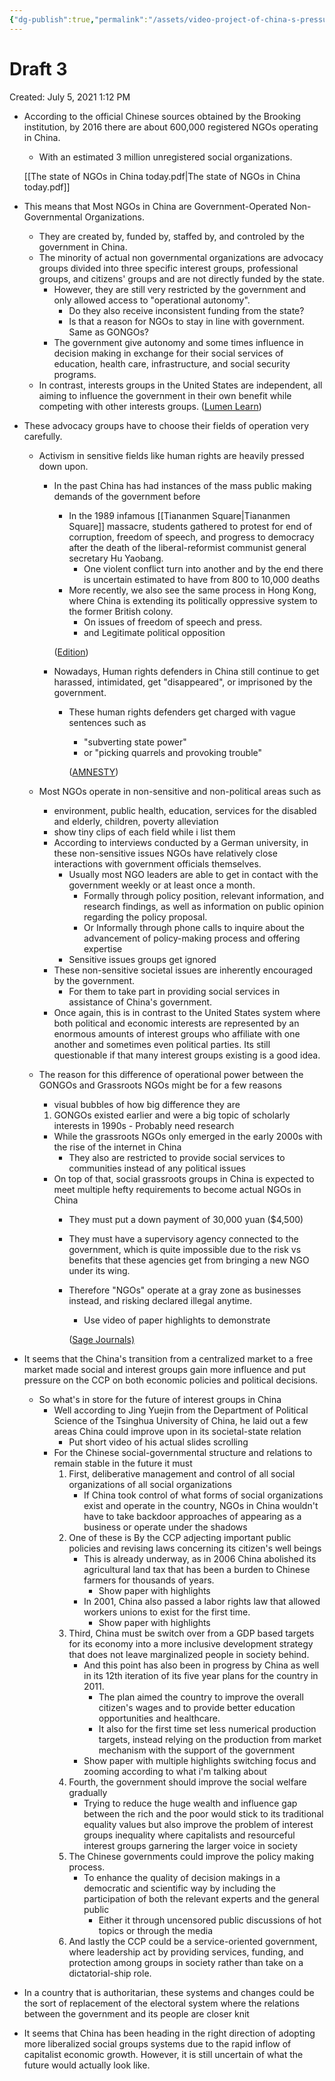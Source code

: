 ```yaml
---
{"dg-publish":true,"permalink":"/assets/video-project-of-china-s-pressure-groups-and-social-movements/drafts/draft-3/"}
---
```


# Draft 3

Created: July 5, 2021 1:12 PM

- According to the official Chinese sources obtained by the Brooking institution, by 2016 there are about 600,000 registered NGOs operating in China.
    - With an estimated 3 million unregistered social organizations.
    
    [[The state of NGOs in China today.pdf\|The state of NGOs in China today.pdf]]
    
- This means that Most NGOs in China are Government-Operated Non-Governmental Organizations.
    - They are created by, funded by, staffed by, and controled by the government in China.
    - The minority of actual non governmental organizations are advocacy groups divided into three specific interest groups, professional groups, and citizens' groups and are not directly funded by the state.
        - However, they are still very restricted by the government and only allowed access to "operational autonomy".
            - Do they also receive inconsistent funding from the state?
            - Is that a reason for NGOs to stay in line with government. Same as GONGOs?
        - The government give autonomy and some times influence in decision making in exchange for their social services of education, health care, infrastructure, and social security programs.
    - In contrast, interests groups in the United States are independent, all aiming to influence the government in their own benefit while competing with other interests groups. ([Lumen Learn](https://courses.lumenlearning.com/atd-austincc-usgovernment/chapter/interest-groups-defined/))
- These advocacy groups have to choose their fields of operation very carefully.
    - Activism in sensitive fields like human rights are heavily pressed down upon.
        - In the past China has had instances of the mass public making demands of the government before
            - In the 1989 infamous [[Tiananmen Square\|Tiananmen Square]] massacre, students gathered to protest for end of corruption, freedom of speech, and progress to democracy after the death of the liberal-reformist communist general secretary Hu Yaobang.
                - One violent conflict turn into another and by the end there is uncertain estimated to have from 800 to 10,000 deaths
            - More recently, we also see the same process in Hong Kong, where China is extending its politically oppressive system to the former British colony.
                - On issues of freedom of speech and press.
                - and Legitimate political opposition
            
            ([Edition](https://edition.cnn.com/2021/06/29/asia/hong-kong-nsl-one-year-intl-hnk-dst/index.html))
            
        - Nowadays, Human rights defenders in China still continue to get harassed, intimidated, get "disappeared", or imprisoned by the government.
            - These human rights defenders get charged with vague sentences such as
                - "subverting state power"
                - or "picking quarrels and provoking trouble"
                
                ([AMNESTY](https://www.amnesty.org/en/countries/asia-and-the-pacific/china/report-china/))
                
    - Most NGOs operate in non-sensitive and non-political areas such as
        - environment, public health, education, services for the disabled and elderly, children, poverty alleviation
        - show tiny clips of each field while i list them
        - According to interviews conducted by a German university, in these non-sensitive issues NGOs have relatively close interactions with government officials themselves.
            - Usually most NGO leaders are able to get in contact with the government weekly or at least once a month.
                - Formally through policy position, relevant information, and research findings, as well as information on public opinion regarding the policy proposal.
                - Or Informally through phone calls to inquire about the advancement of policy-making process and offering expertise
            - Sensitive issues groups get ignored
        - These non-sensitive societal issues are inherently encouraged by the government.
            - For them to take part in providing social services in assistance of China's government.
        - Once again, this is in contrast to the United States system where both political and economic interests are represented by an enormous amounts of interest groups who affiliate with one another and sometimes even political parties. Its still questionable if that many interest groups existing is a good idea.
    - The reason for this difference of operational power between the GONGOs and Grassroots NGOs might be for a few reasons
        - visual bubbles of how big difference they are
        1.   GONGOs existed earlier and were a big topic of scholarly interests in 1990s
            - Probably need research
        - While the grassroots NGOs only emerged in the early 2000s with the rise of the internet in China
            - They also are restricted to provide social services to communities instead of any political issues
        - On top of that, social grassroots groups in China is expected to meet multiple hefty requirements to become actual NGOs in China
            - They must put a down payment of 30,000 yuan ($4,500)
            - They must have a supervisory agency connected to the government, which is quite impossible due to the risk vs benefits that these agencies get from bringing a new NGO under its wing.
            - Therefore "NGOs" operate at a gray zone as businesses instead, and risking declared illegal anytime.
                - Use video of paper highlights to demonstrate
                
                ([Sage Journals)](https://journals.sagepub.com/doi/full/10.1177/2158244017713554)
                

- It seems that the China's transition from a centralized market to a free market made social and interest groups gain more influence and put pressure on the CCP on both economic policies and political decisions.
    - So what's in store for the future of interest groups in China
        - Well according to Jing Yuejin from the Department of Political Science of the Tsinghua University of China, he laid out a few areas China could improve upon in its societal-state relation
            - Put short video of his actual slides scrolling
        - For the Chinese social-governmental structure and relations to remain stable in the future it must
            1. First, deliberative management and control of all social organizations of all social organizations
                - If China took control of what forms of social organizations exist and operate in the country, NGOs in China wouldn't have to take backdoor approaches of appearing as a business or operate under the shadows
            2. One of these is By the CCP adjecting important public policies and revising laws concerning its citizen's well beings
                - This is already underway, as in 2006 China abolished its agricultural land tax that has been a burden to Chinese farmers for thousands of years.
                    - Show paper with highlights
                - In 2001, China also passed a labor rights law that allowed workers unions to exist for the first time.
                    - Show paper with highlights
            3. Third, China must be switch over from a GDP based targets for its economy into a more inclusive development strategy that does not leave marginalized people in society behind.
                - And this point has also been in progress by China as well in its 12th iteration of its five year plans for the country in 2011.
                    - The plan aimed the country to improve the overall citizen's wages and to provide better education opportunities and healthcare.
                    - It also for the first time set less numerical production targets, instead relying on the production from market mechanism with the support of the government
                - Show paper with multiple highlights switching focus and zooming according to what i'm talking about
            4. Fourth, the government should improve the social welfare gradually
                - Trying to reduce the huge wealth and influence gap between the rich and the poor would stick to its traditional equality values but also improve the problem of interest groups inequality where capitalists and resourceful interest groups garnering the larger voice in society
            5. The Chinese governments could improve the policy making process.
                - To enhance the quality of decision makings in a democratic and scientific way by including the participation of both the relevant experts and the general public
                    - Either it through uncensored public discussions of hot topics or through the media
            6. And lastly the CCP could be a service-oriented government, where leadership act by providing services, funding, and protection among groups in society rather than take on a dictatorial-ship role.
- In a country that is authoritarian, these systems and changes could be the sort of replacement of the electoral system where the relations between the government and its people are closer knit

- It seems that China has been heading in the right direction of adopting more liberalized social groups systems due to the rapid inflow of capitalist economic growth. However, it is still uncertain of what the future would actually look like.